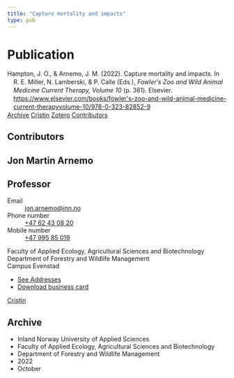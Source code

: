 ```yaml
---
title: "Capture mortality and impacts"
type: pub
---
```

<h1>Publication</h1>
<article id="csl-bib-container-8LNA4LWN" class="csl-bib-container">
  <div class="csl-bib-body" style="line-height: 1.35; padding-left: 1em; text-indent:-1em;">
  <div class="csl-entry">Hampton, J. O., &amp; Arnemo, J. M. (2022). Capture mortality and impacts. In R. E. Miller, N. Lamberski, &amp; P. Calle (Eds.), <i>Fowler&#x2019;s Zoo and Wild Animal Medicine Current Therapy, Volume 10</i> (p. 361). Elsevier. <a href="https://www.elsevier.com/books/fowler's-zoo-and-wild-animal-medicine-current-therapyvolume-10/978-0-323-82852-9">https://www.elsevier.com/books/fowler's-zoo-and-wild-animal-medicine-current-therapyvolume-10/978-0-323-82852-9</a></div>
</div>
  <div class="csl-bib-buttons">
    <a href="#taxonomy-article-8LNA4LWN" class="csl-bib-button">Archive</a>
    <a href="https://app.cristin.no/results/show.jsf?id=2059834" alt="Cristin URL" class="csl-bib-button">Cristin</a>
    <a href="http://zotero.org/groups/5022929/items/8LNA4LWN" alt="Zotero URL" class="csl-bib-button">Zotero</a>
    <a href="#contributors-article-8LNA4LWN" class="csl-bib-button">Contributors</a>
  </div>
  <div id="csl-bib-meta-container-8LNA4LWN"></div>
</article>
<div id="csl-bib-meta-8LNA4LWN" class="csl-bib-meta">
  <article id="contributors-article-8LNA4LWN" class="contributors-article">
    <h1>Contributors</h1>
    <div class="personas">
<div class="vrtx-hinn-person-card">
<div class="photo">
<i class="lar la-user-circle missing-person"></i>
</div>
<div class="info">
<hgroup><h1>Jon Martin Arnemo</h1>
<h2>Professor</h2>
</hgroup><dl>
<dt>Email</dt>
<dd>
<a href="mailto:jon.arnemo@inn.no">jon.arnemo@inn.no</a>
</dd>
<dt>Phone number</dt>
<dd><a href="tel:+4762430820">
+47 62 43 08 20
</a></dd>
<dt>Mobile number</dt>
<dd><a href="tel:+4799585019">
+47 995 85 019
</a></dd>
</dl>
<p>
Faculty of Applied Ecology, Agricultural Sciences and Biotechnology<br>
Department of Forestry and Wildlife Management<br>
Campus Evenstad
</p>
<ul class="vrtx-hinn-links">
<li><a href="https://www.inn.no/english/find-an-employee/jon-arnemo.html#vrtx-hinn-addresses">See Addresses</a></li>
<li><a href="https://www.inn.no/english/find-an-employee/jon-arnemo.html?vrtx=vcf">Download business card</a></li>
</ul>
</div>
</div>
<a href="https://app.cristin.no/persons/show.jsf?id=328246" alt="Cristin URL" class="personas-cristin">Cristin</a>
</div>
  </article>
  <article id="taxonomy-article-8LNA4LWN" class="taxonomy-article">
    <h1>Archive</h1>
    <ul>
      <li>Inland Norway University of Applied Sciences</li>
      <li>Faculty of Applied Ecology, Agricultural Sciences and Biotechnology</li>
      <li>Department of Forestry and Wildlife Management</li>
      <li>2022</li>
      <li>October</li>
    </ul>
  </article>
</div>
